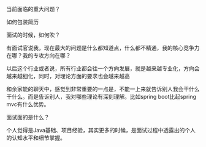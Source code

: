 当前面临的重大问题？

如何包装简历

面试的时候，如何吹？

有面试官说我，现在最大的问题是什么都知道点，什么都不精通，我的核心竞争力在哪？我的专攻方向在哪？

以后这个行业或者说，所有行业都会往一个方向发展，就是越来越专业化，方向会越来越细化，同时，对理论方面的要求也会越来越高



和余家能的聊天中，感觉到非常重要的一点是，不能一上来就告诉别人我会干什么干什么。而是告诉别人，我对哪些理论有深刻理解。比如spring boot比起spring mvc有什么优势。



面试面的是什么？

个人觉得是Java基础、项目经验，其实更多的时候，是面试过程中透露出的个人的认知水平和细节掌握。

